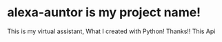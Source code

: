 # alexa-auntor is my project name!
This is my virtual assistant, What I created with Python!
Thanks!!
This Api
